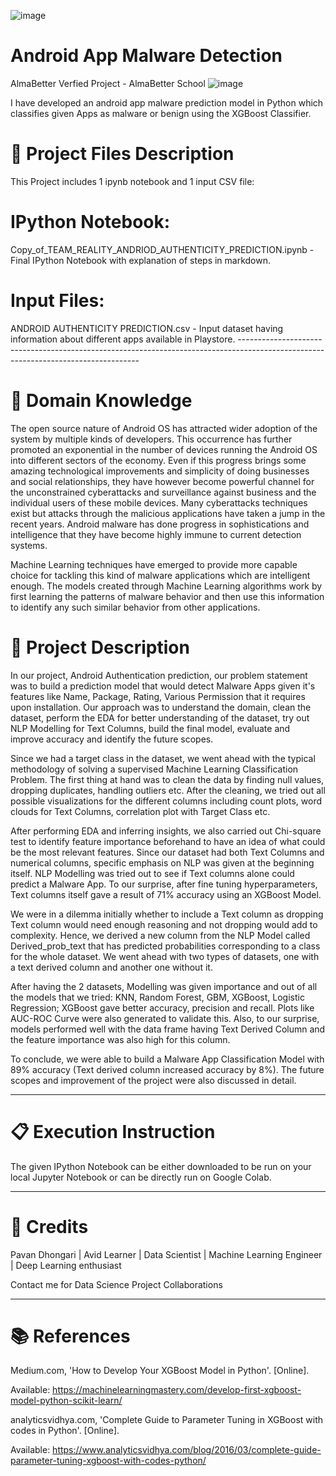 ![image](https://user-images.githubusercontent.com/85613490/135740492-a98fd980-eae8-456d-a5cb-7c4447b5812b.png)

# Android App Malware Detection

AlmaBetter Verfied Project - AlmaBetter School
![image](https://user-images.githubusercontent.com/85613490/135740501-db741d42-0bdb-46ed-84ef-c938634a3089.png)

I have developed an android app malware prediction model in Python which classifies given Apps as malware or benign using the XGBoost Classifier.

# 💾 Project Files Description

This Project includes 1 ipynb notebook and 1 input CSV file:

# IPython Notebook:
Copy_of_TEAM_REALITY_ANDRIOD_AUTHENTICITY_PREDICTION.ipynb - Final IPython Notebook with explanation of steps in markdown.
# Input Files:
ANDROID AUTHENTICITY PREDICTION.csv - Input dataset having information about different apps available in Playstore.
     -----------------------------------------------------------------------------------------------------------------------------------

# 📖 Domain Knowledge

The open source nature of Android OS has attracted wider adoption of the system by multiple kinds of developers. This occurrence has further promoted an exponential in the number of devices running the Android OS into different sectors of the economy. Even if this progress brings some amazing technological improvements and simplicity of doing businesses and social relationships, they have however become powerful channel for the unconstrained cyberattacks and surveillance against business and the individual users of these mobile devices. Many cyberattacks techniques exist but attacks through the malicious applications have taken a jump in the recent years. Android malware has done progress in sophistications and intelligence that they have become highly immune to current detection systems.

Machine Learning techniques have emerged to provide more capable choice for tackling this kind of malware applications which are intelligent enough. The models created through Machine Learning algorithms work by first learning the patterns of malware behavior and then use this information to identify any such similar behavior from other applications.

# 📖 Project Description

In our project, Android Authentication prediction, our problem statement was to build a prediction model that would detect Malware Apps given it's features like Name, Package, Rating, Various Permission that it requires upon installation. Our approach was to understand the domain, clean the dataset, perform the EDA for better understanding of the dataset, try out NLP Modelling for Text Columns, build the final model, evaluate and improve accuracy and identify the future scopes.

Since we had a target class in the dataset, we went ahead with the typical methodology of solving a supervised Machine Learning Classification Problem. The first thing at hand was to clean the data by finding null values, dropping duplicates, handling outliers etc. After the cleaning, we tried out all possible visualizations for the different columns including count plots, word clouds for Text Columns, correlation plot with Target Class etc.

After performing EDA and inferring insights, we also carried out Chi-square test to identify feature importance beforehand to have an idea of what could be the most relevant features. Since our dataset had both Text Columns and numerical columns, specific emphasis on NLP was given at the beginning itself. NLP Modelling was tried out to see if Text columns alone could predict a Malware App. To our surprise, after fine tuning hyperparameters, Text columns itself gave a result of 71% accuracy using an XGBoost Model.

We were in a dilemma initially whether to include a Text column as dropping Text column would need enough reasoning and not dropping would add to complexity. Hence, we derived a new column from the NLP Model called Derived_prob_text that has predicted probabilities corresponding to a class for the whole dataset. We went ahead with two types of datasets, one with a text derived column and another one without it.

After having the 2 datasets, Modelling was given importance and out of all the models that we tried: KNN, Random Forest, GBM, XGBoost, Logistic Regression; XGBoost gave better accuracy, precision and recall. Plots like AUC-ROC Curve were also generated to validate this. Also, to our surprise, models performed well with the data frame having Text Derived Column and the feature importance was also high for this column.

To conclude, we were able to build a Malware App Classification Model with 89% accuracy (Text derived column increased accuracy by 8%). The future scopes and improvement of the project were also discussed in detail.

-----------------------------------------------------

# 📋 Execution Instruction

The given IPython Notebook can be either downloaded to be run on your local Jupyter Notebook or can be directly run on Google Colab.

-----------------------------------------------------

# 📜 Credits

Pavan Dhongari | Avid Learner | Data Scientist | Machine Learning Engineer | Deep Learning enthusiast

Contact me for Data Science Project Collaborations



-----------------------------------------------------

# 📚 References

Medium.com, 'How to Develop Your XGBoost Model in Python'. [Online].

Available: https://machinelearningmastery.com/develop-first-xgboost-model-python-scikit-learn/

analyticsvidhya.com, 'Complete Guide to Parameter Tuning in XGBoost with codes in Python'. [Online].

Available: https://www.analyticsvidhya.com/blog/2016/03/complete-guide-parameter-tuning-xgboost-with-codes-python/



